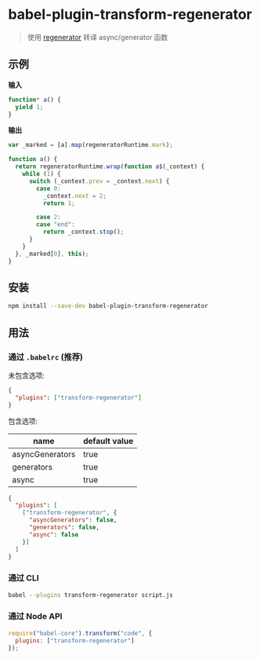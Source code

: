 # babel-plugin-transform-regenerator

>  使用 [regenerator](https://github.com/facebook/regenerator) 转译 async/generator 函数 
## 示例 

**输入**

```javascript
function* a() {
  yield 1;
}
```

**输出**

```javascript
var _marked = [a].map(regeneratorRuntime.mark);

function a() {
  return regeneratorRuntime.wrap(function a$(_context) {
    while (1) {
      switch (_context.prev = _context.next) {
        case 0:
          _context.next = 2;
          return 1;

        case 2:
        case "end":
          return _context.stop();
      }
    }
  }, _marked[0], this);
}
```

## 安装

```sh
npm install --save-dev babel-plugin-transform-regenerator
```

## 用法

### 通过 `.babelrc` (推荐)

未包含选项:

```json
{
  "plugins": ["transform-regenerator"]
}
```

包含选项:

|name|default value|
|---|---|
|asyncGenerators|true|
|generators|true|
|async|true|

```json
{
  "plugins": [
    ["transform-regenerator", {
      "asyncGenerators": false,
      "generators": false,
      "async": false
    }]
  ]
}
```

### 通过 CLI

```sh
babel --plugins transform-regenerator script.js
```

### 通过 Node API

```javascript
require("babel-core").transform("code", {
  plugins: ["transform-regenerator"]
});
```
